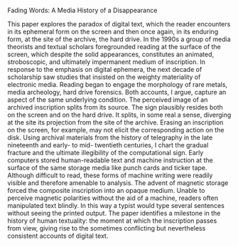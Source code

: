 Fading Words: A Media History of a Disappearance

This paper explores the paradox of digital text, which the reader encounters
in its ephemeral form on the screen and then once again, in its enduring form,
at the site of the archive, the hard drive. In the 1990s a group of media
theorists and textual scholars foregrounded reading at the surface of the
screen, which despite the solid appearances, constitutes an animated,
stroboscopic, and ultimately impermanent medium of inscription. In response to
the emphasis on digital ephemera, the next decade of scholarship saw studies
that insisted on the weighty materiality of electronic media. Reading began to
engage the morphology of rare metals, media archeology, hard drive forensics.
Both accounts, I argue, capture an aspect of the same underlying condition.
The perceived image of an archived inscription splits from its source. The
sign plausibly resides both on the screen and on the hard drive. It splits, in
some real a sense, diverging at the site its projection from the site of the
archive. Erasing an inscription on the screen, for example, may not elicit the
corresponding action on the disk. Using archival materials from the history of
telegraphy in the late nineteenth and early- to mid- twentieth centuries, I
chart the gradual fracture and the ultimate illegibility of the computational
sign. Early computers stored human-readable text and machine instruction at
the surface of the same storage media like punch cards and ticker tape.
Although difficult to read, these forms of machine writing were readily
visible and therefore amenable to analysis. The advent of magnetic storage
forced the composite inscription into an opaque medium. Unable to perceive
magnetic polarities without the aid of a machine, readers often manipulated
text blindly. In this way a typist would type several sentences without seeing
the printed output. The paper identifies a milestone in the history of human
textuality: the moment at which the inscription passes from view, giving rise
to the sometimes conflicting but nevertheless consistent accounts of digital
text.
